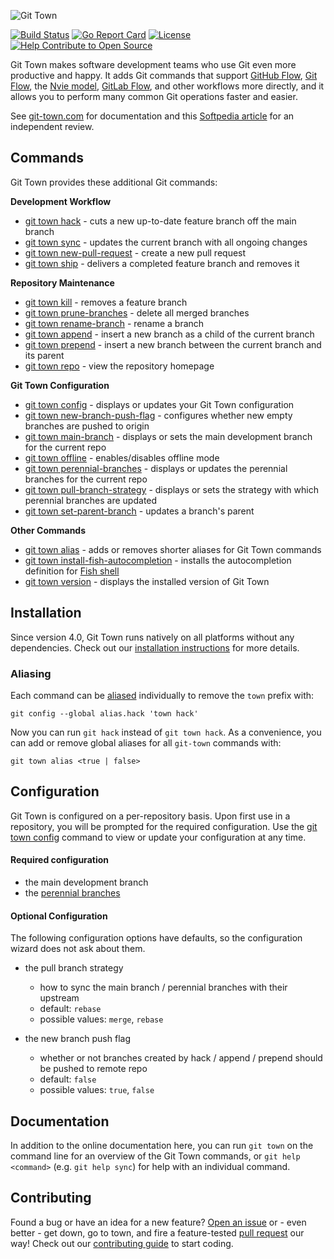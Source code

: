 ![Git Town](https://originate.github.io/git-town/documentation/logo-horizontal.svg)

[![Build Status](https://travis-ci.org/Originate/git-town.svg?branch=master)](https://travis-ci.org/Originate/git-town)
[![Go Report Card](https://goreportcard.com/badge/github.com/Originate/git-town)](https://goreportcard.com/report/github.com/Originate/git-town)
[![License](https://img.shields.io/:license-MIT-blue.svg?style=flat)](LICENSE)
[![Help Contribute to Open Source](https://www.codetriage.com/originate/git-town/badges/users.svg)](https://www.codetriage.com/originate/git-town)

Git Town makes software development teams who use Git even more productive and happy.
It adds Git commands that support
[GitHub Flow](http://scottchacon.com/2011/08/31/github-flow.html),
[Git Flow](https://www.atlassian.com/git/tutorials/comparing-workflows/feature-branch-workflow),
the [Nvie model](https://nvie.com/posts/a-successful-git-branching-model),
[GitLab Flow](https://about.gitlab.com/2014/09/29/gitlab-flow/),
and other workflows more directly,
and it allows you to perform many common Git operations faster and easier.

See [git-town.com](https://www.git-town.com) for documentation
and this [Softpedia article](https://www.softpedia.com/get/Programming/Other-Programming-Files/Git-Town.shtml)
for an independent review.

## Commands

Git Town provides these additional Git commands:

**Development Workflow**

- [git town hack](/documentation/commands/hack.md) - cuts a new up-to-date feature branch off the main branch
- [git town sync](/documentation/commands/sync.md) - updates the current branch with all ongoing changes
- [git town new-pull-request](/documentation/commands/new-pull-request.md) - create a new pull request
- [git town ship](/documentation/commands/ship.md) - delivers a completed feature branch and removes it

**Repository Maintenance**

- [git town kill](/documentation/commands/kill.md) - removes a feature branch
- [git town prune-branches](/documentation/commands/prune-branches.md) - delete all merged branches
- [git town rename-branch](/documentation/commands/rename-branch.md) - rename a branch
- [git town append](/documentation/commands/append.md) - insert a new branch as a child of the current branch
- [git town prepend](/documentation/commands/prepend.md) - insert a new branch between the current branch and its parent
- [git town repo](/documentation/commands/repo.md) - view the repository homepage

**Git Town Configuration**

- [git town config](/documentation/commands/config.md) - displays or updates your Git Town configuration
- [git town new-branch-push-flag](/documentation/commands/new-branch-push-flag.md) - configures whether new empty branches are pushed to origin
- [git town main-branch](/documentation/commands/main-branch.md) - displays or sets the main development branch for the current repo
- [git town offline](/documentation/commands/offline.md) - enables/disables offline mode
- [git town perennial-branches](/documentation/commands/perennial-branches.md) - displays or updates the perennial branches for the current repo
- [git town pull-branch-strategy](/documentation/commands/pull-branch-strategy.md) - displays or sets the strategy with which perennial branches are updated
- [git town set-parent-branch](/documentation/commands/set-parent-branch.md) - updates a branch's parent

**Other Commands**

- [git town alias](/documentation/commands/alias.md) - adds or removes shorter aliases for Git Town commands
- [git town install-fish-autocompletion](/documentation/commands/install-fish-autocompletion.md) - installs the autocompletion definition for [Fish shell](http://fishshell.com)
- [git town version](/documentation/commands/version.md) - displays the installed version of Git Town

## Installation

Since version 4.0, Git Town runs natively on all platforms without any dependencies.
Check out our [installation instructions](http://www.git-town.com/install.html) for more details.

### Aliasing

Each command can be [aliased](https://git-scm.com/book/en/v2/Git-Basics-Git-Aliases) individually to remove the `town` prefix with:

```
git config --global alias.hack 'town hack'
```

Now you can run `git hack` instead of `git town hack`.
As a convenience, you can add or remove global aliases for all `git-town` commands with:

```
git town alias <true | false>
```

## Configuration

Git Town is configured on a per-repository basis.
Upon first use in a repository, you will be prompted for the required configuration.
Use the [git town config](/documentation/commands/config.md) command to view or update your configuration at any time.

#### Required configuration

- the main development branch
- the [perennial branches](/documentation/development/branch_hierarchy.md#perennial-branches)

#### Optional Configuration

The following configuration options have defaults, so the configuration wizard does not ask about them.

- the pull branch strategy

  - how to sync the main branch / perennial branches with their upstream
  - default: `rebase`
  - possible values: `merge`, `rebase`

- the new branch push flag
  - whether or not branches created by hack / append / prepend should be pushed to remote repo
  - default: `false`
  - possible values: `true`, `false`

## Documentation

In addition to the online documentation here,
you can run `git town` on the command line for an overview of the Git Town commands,
or `git help <command>` (e.g. `git help sync`) for help with an individual command.

## Contributing

Found a bug or have an idea for a new feature?
[Open an issue](https://github.com/Originate/git-town/issues/new)
or - even better - get down, go to town, and fire a feature-tested
[pull request](https://help.github.com/articles/using-pull-requests/)
our way! Check out our [contributing guide](/CONTRIBUTING.md) to start coding.
